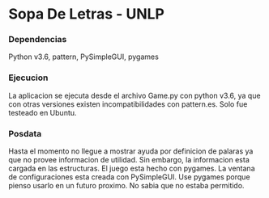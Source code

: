 # Sopa De Letras - UNLP

### Dependencias
Python v3.6, pattern, PySimpleGUI, pygames

### Ejecucion
La aplicacion se ejecuta desde el archivo Game.py con python v3.6, ya que con otras versiones 
existen incompatibilidades con pattern.es. Solo fue testeado en Ubuntu.

### Posdata
Hasta el momento no llegue a mostrar ayuda por definicion de palaras ya que no provee informacion
de utilidad. Sin embargo, la informacion esta cargada en las estructuras.
El juego esta hecho con pygames. La ventana de configuraciones esta creada con PySimpleGUI.
Use pygames porque pienso usarlo en un futuro proximo. No sabia que no estaba permitido.
